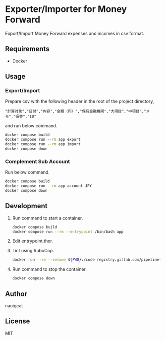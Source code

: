# Exporter/Importer for Money Forward

Export/Import Money Forward expenses and incomes in csv format.

## Requirements

-   Docker

## Usage

### Export/Import

Prepare csv with the following header in the root of the project directory,

```csv
"計算対象","日付","内容","金額（円）","保有金融機関","大項目","中項目","メモ","振替","ID"
```

and run below command.

```sh
docker compose build
docker compose run --rm app export
docker compose run --rm app import
docker compose down
```

### Complement Sub Account

Run below command.

```sh
docker compose build
docker compose run --rm app account JPY
docker compose down
```

## Development

1.  Run command to start a container.

    ```sh
    docker compose build
    docker compose run --rm --entrypoint /bin/bash app
    ```

2.  Edit entrypoint.thor.

3.  Lint using RuboCop.

    ```sh
    docker run --rm --volume ${PWD}:/code registry.gitlab.com/pipeline-components/rubocop:latest -d -E
    ```

4.  Run command to stop the container.

    ```sh
    docker compose down
    ```

## Author

naoigcat

## License

MIT
